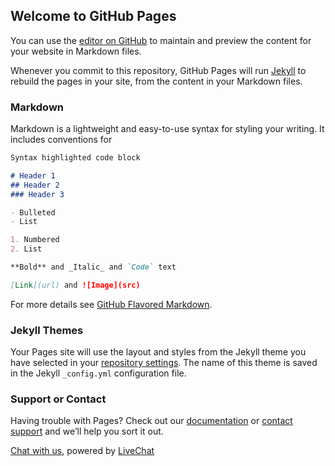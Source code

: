 ## Welcome to GitHub Pages

You can use the [editor on GitHub](https://github.com/kf-labs/kf-labs.github.io/edit/main/index.md) to maintain and preview the content for your website in Markdown files.

Whenever you commit to this repository, GitHub Pages will run [Jekyll](https://jekyllrb.com/) to rebuild the pages in your site, from the content in your Markdown files.

### Markdown

Markdown is a lightweight and easy-to-use syntax for styling your writing. It includes conventions for

```markdown
Syntax highlighted code block

# Header 1
## Header 2
### Header 3

- Bulleted
- List

1. Numbered
2. List

**Bold** and _Italic_ and `Code` text

[Link](url) and ![Image](src)
```

For more details see [GitHub Flavored Markdown](https://guides.github.com/features/mastering-markdown/).

### Jekyll Themes

Your Pages site will use the layout and styles from the Jekyll theme you have selected in your [repository settings](https://github.com/kf-labs/kf-labs.github.io/settings). The name of this theme is saved in the Jekyll `_config.yml` configuration file.

### Support or Contact

Having trouble with Pages? Check out our [documentation](https://docs.github.com/categories/github-pages-basics/) or [contact support](https://github.com/contact) and we’ll help you sort it out.

 <!-- Start of LiveChat (www.livechatinc.com) code -->
  <script>
    window.__lc = window.__lc || {};
    window.__lc.license =12241785;
    ; (function (n, t, c) { function i(n) { return e._h ? e._h.apply(null, n) : e._q.push(n) } var e = { _q: [], _h: null, _v: "2.0", on: function () { i(["on", c.call(arguments)]) }, once: function () { i(["once", c.call(arguments)]) }, off: function () { i(["off", c.call(arguments)]) }, get: function () { if (!e._h) throw new Error("[LiveChatWidget] You can't use getters before load."); return i(["get", c.call(arguments)]) }, call: function () { i(["call", c.call(arguments)]) }, init: function () { var n = t.createElement("script"); n.async = !0, n.type = "text/javascript", n.src = "https://cdn.livechatinc.com/tracking.js", t.head.appendChild(n) } }; !n.__lc.asyncInit && e.init(), n.LiveChatWidget = n.LiveChatWidget || e }(window, document, [].slice))
  </script>
  <noscript><a href="https://www.livechatinc.com/chat-with/12241785/" rel="nofollow">Chat with us</a>, powered by <a
      href="https://www.livechatinc.com/?welcome" rel="noopener nofollow" target="_blank">LiveChat</a></noscript>
  <!-- End of LiveChat code -->
